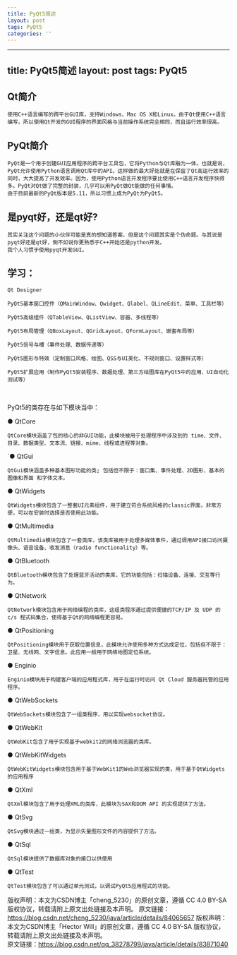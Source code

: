 ```yaml
---
title: PyQt5简述
layout: post
tags: PyQt5
categories: ''
---
```

---
title: PyQt5简述
layout: post
tags: PyQt5
---
## Qt简介

    使用C++语言编写的跨平台GUI库，支持Windows、Mac OS X和Linux。由于Qt使用C++语言编写，所以使用Qt开发的GUI程序的界面风格与当前操作系统完全相同，而且运行效率很高。

## PyQt简介

    PyQt是一个用于创建GUI应用程序的跨平台工具包，它将Python与Qt库融为一体。也就是说，PyQt允许使用Python语言调用Qt库中的API。这样做的最大好处就是在保留了Qt高运行效率的同时，大大提高了开发效率。因为，使用Python语言开发程序要比使用C++语言开发程序快得多。PyQt对Qt做了完整的封装，几乎可以用PyQt做Qt能做的任何事情。
    由于目前最新的PyQt版本是5.11，所以习惯上成为PyQt为PyQt5。

## 是pyqt好，还是qt好?

    其实关注这个问题的小伙伴可能是真的想知道答案，但是这个问题其实是个伪命题。与其说是pyqt好还是qt好，倒不如说你更熟悉于C++开始还是python开发。
    我个人习惯于使用pyqt开发GUI。

## 学习：

    Qt Designer

    PyQt5基本窗口控件（QMainWindow、Qwidget、Qlabel、QLineEdit、菜单、工具栏等）

    PyQt5高级组件（QTableView、QListView、容器、多线程等）

    PyQt5布局管理（QBoxLayout、QGridLayout、QFormLayout、嵌套布局等）

    PyQt5信号与槽（事件处理、数据传递等）

    PyQt5图形与特效（定制窗口风格、绘图、QSS与UI美化、不规则窗口、设置样式等）

    PyQt5扩展应用（制作PyQt5安装程序、数据处理、第三方绘图库在PyQt5中的应用、UI自动化测试等）

<br>

PyQt5的类存在与如下模块当中：

● QtCore

    QtCore模块涵盖了包的核心的非GUI功能，此模块被用于处理程序中涉及到的 time、文件、目录、数据类型、文本流、链接、mime、线程或进程等对象。


`● QtGui

    QtGui模块涵盖多种基本图形功能的类; 包括但不限于：窗口集、事件处理、2D图形、基本的图像和界面 和字体文本。

● QtWidgets

    QtWidgets模块包含了一整套UI元素组件，用于建立符合系统风格的classic界面，非常方便，可以在安装时选择是否使用此功能。

● QtMultimedia

    QtMultimedia模块包含了一套类库，该类库被用于处理多媒体事件，通过调用API接口访问摄像头、语音设备、收发消息（radio functionality）等。

● QtBluetooth

    QtBluetooth模块包含了处理蓝牙活动的类库，它的功能包括：扫描设备、连接、交互等行为。

● QtNetwork

    QtNetwork模块包含用于网络编程的类库，这组类程序通过提供便捷的TCP/IP 及 UDP 的 c/s 程式码集合，使得基于Qt的网络编程更容易。

● QtPositioning

    QtPositioning模块用于获取位置信息，此模块允许使用多种方式达成定位，包括但不限于：卫星、无线网、文字信息。此应用一般用于网络地图定位系统。

● Enginio

    Enginio模块用于构建客户端的应用程式库，用于在运行时访问 Qt Cloud 服务器托管的应用程序。

● QtWebSockets

    QtWebSockets模块包含了一组类程序，用以实现websocket协议。

● QtWebKit

    QtWebKit包含了用于实现基于webkit2的网络浏览器的类库。

● QtWebKitWidgets

    QtWebKitWidgets模块包含用于基于WebKit1的Web浏览器实现的类，用于基于QtWidgets的应用程序

● QtXml

    QtXml模块包含了用于处理XML的类库，此模块为SAX和DOM API 的实现提供了方法。

● QtSvg

    QtSvg模块通过一组类，为显示矢量图形文件的内容提供了方法。

● QtSql

    QtSql模块提供了数据库对象的接口以供使用

● QtTest

    QtTest模块包含了可以通过单元测试，以调试PyQt5应用程式的功能。




版权声明：本文为CSDN博主「cheng_5230」的原创文章，遵循 CC 4.0 BY-SA 版权协议，转载请附上原文出处链接及本声明。
原文链接：https://blog.csdn.net/cheng_5230/java/article/details/84065657
版权声明：本文为CSDN博主「Hector Will」的原创文章，遵循 CC 4.0 BY-SA 版权协议，转载请附上原文出处链接及本声明。<br>
原文链接：https://blog.csdn.net/qq_38278799/java/article/details/83871040